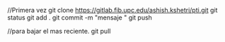 //Primera vez 
git clone https://gitlab.fib.upc.edu/ashish.kshetri/pti.git
git status 
git add .
git commit -m "mensaje "
git push 


//para bajar el mas reciente.
git pull
